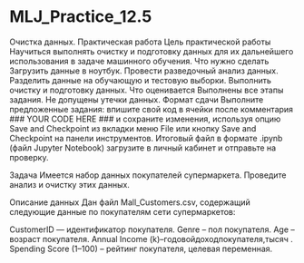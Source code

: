 # MLJ_Practice_12.5
Очистка данных. Практическая работа
Цель практической работы
Научиться выполнять очистку и подготовку данных для их дальнейшего использования в задаче машинного обучения.
Что нужно сделать
Загрузить данные в ноутбук.
Провести разведочный анализ данных.
Разделить данные на обучающую и тестовую выборки.
Выполнить очистку и подготовку данных.
Что оценивается
Выполнены все этапы задания.
Не допущены утечки данных.
Формат сдачи
Выполните предложенные задания: впишите свой код в ячейки после комментария ### YOUR CODE HERE ### и сохраните изменения, используя опцию Save and Checkpoint из вкладки меню File или кнопку Save and Checkpoint на панели инструментов. Итоговый файл в формате .ipynb (файл Jupyter Notebook) загрузите в личный кабинет и отправьте на проверку.

Задача
Имеется набор данных покупателей супермаркета. Проведите анализ и очистку этих данных.

Описание данных
Дан файл Mall_Customers.csv, содержащий следующие данные по покупателям сети супермаркетов:

CustomerID — идентификатор покупателя.
Genre – пол покупателя.
Age – возраст покупателя.
Annual Income (k)–годовойдоходпокупателя,тысяч
.
Spending Score (1–100) – рейтинг покупателя, целевая переменная.
